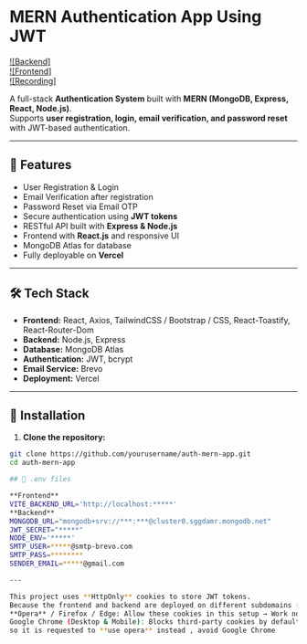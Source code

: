 # MERN Authentication App Using JWT

[![Backend]](https://auth-mern-application-api.vercel.app)  
[![Frontend]](https://auth-mern-application-ui.vercel.app)  
[![Recording]](https://github.com/sajjalf23/Auth-MERN-Application/blob/main/Video%20Recording%20.mp4)

A full-stack **Authentication System** built with **MERN (MongoDB, Express, React, Node.js)**.  
Supports **user registration, login, email verification, and password reset** with JWT-based authentication.

---

## 🌟 Features

- User Registration & Login  
- Email Verification after registration  
- Password Reset via Email OTP  
- Secure authentication using **JWT tokens**  
- RESTful API built with **Express & Node.js**  
- Frontend with **React.js** and responsive UI  
- MongoDB Atlas for database  
- Fully deployable on **Vercel**  

---

## 🛠 Tech Stack

- **Frontend:** React, Axios, TailwindCSS / Bootstrap / CSS, React-Toastify, React-Router-Dom
- **Backend:** Node.js, Express  
- **Database:** MongoDB Atlas  
- **Authentication:** JWT, bcrypt  
- **Email Service:** Brevo 
- **Deployment:** Vercel  

---

## 🔧 Installation

1. **Clone the repository:**

```bash
git clone https://github.com/yourusername/auth-mern-app.git
cd auth-mern-app

## 🔑 .env files

**Frontend**
VITE_BACKEND_URL='http://localhost:*****'
**Backend**
MONGODB_URL="mongodb+srv://***:***@cluster0.sggdamr.mongodb.net"
JWT_SECRET="*****"
NODE_ENV='*****'
SMTP_USER=*****@smtp-brevo.com
SMTP_PASS=********
SENDER_EMAIL=*****@gmail.com

---

This project uses **HttpOnly** cookies to store JWT tokens.
Because the frontend and backend are deployed on different subdomains (Vercel).
**Opera** / Firefox / Edge: Allow these cookies in this setup → Work normally.
Google Chrome (Desktop & Mobile): Blocks third-party cookies by default → Login succeeds but /api/user/data fails with 401 Unauthorized.
so it is requested to **use opera** instead , avoid Google Chrome






